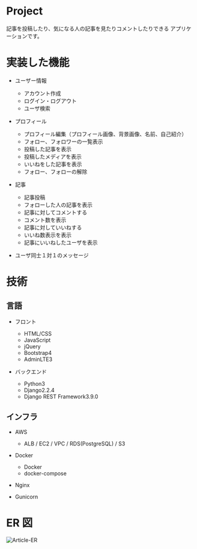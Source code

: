 # Project

記事を投稿したり、気になる人の記事を見たりコメントしたりできる
アプリケーションです。

# 実装した機能

- ユーザー情報

  - アカウント作成
  - ログイン・ログアウト
  - ユーザ検索

- プロフィール

  - プロフィール編集（プロフィール画像、背景画像、名前、自己紹介）
  - フォロー、フォロワーの一覧表示
  - 投稿した記事を表示
  - 投稿したメディアを表示
  - いいねをした記事を表示
  - フォロー、フォローの解除

- 記事

  - 記事投稿
  - フォローした人の記事を表示
  - 記事に対してコメントする
  - コメント数を表示
  - 記事に対していいねする
  - いいね数表示を表示
  - 記事にいいねしたユーザを表示

- ユーザ同士１対１のメッセージ

# 技術

## 言語

- フロント

  - HTML/CSS
  - JavaScript
  - jQuery
  - Bootstrap4
  - AdminLTE3

- バックエンド
  - Python3
  - Django2.2.4
  - Django REST Framework3.9.0

## インフラ

- AWS

  - ALB / EC2 / VPC / RDS(PostgreSQL) / S3

- Docker

  - Docker
  - docker-compose

- Nginx

- Gunicorn

# ER 図

![Article-ER](https://user-images.githubusercontent.com/53550752/88293859-84e8d180-cd36-11ea-8ecb-b4db95c1accf.jpg)

